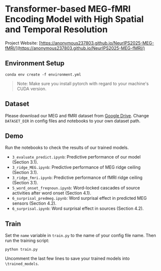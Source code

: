 # Transformer-based MEG-fMRI Encoding Model with High Spatial and Temporal Resolution

Project Website: [https://anonymous237803.github.io/NeurIPS2025-MEG-fMRI/](https://anonymous237803.github.io/NeurIPS2025-MEG-fMRI/)

## Environment Setup

```{bash}
conda env create -f environment.yml
```

> Note: Make sure you install pytorch with regard to your machine's CUDA version.

## Dataset

Please download our MEG and fMRI dataset from [Google Drive](https://drive.google.com/file/d/1DuQZTUa4Ngc9OhyxglI9rGvb7QoaPnyG/view?usp=sharing). Change `DATASET_DIR` in config files and notebooks to your own dataset path.

## Demo

Run the notebooks to check the results of our trained models.

- `3_evaluate_predict.ipynb`: Predictive performance of our model (Section 3.1).
- `3_ridge_MEG.ipynb`: Predictive performance of MEG ridge ceiling (Section 3.1).
- `3_ridge_fmri.ipynb`: Predictive performance of fMRI ridge ceiling (Section 3.1).
- `5_word_onset_freqnoun.ipynb`: Word-locked cascades of source activities after word onset (Section 4.1).
- `6_surprisal_predmeg.ipynb`: Word surprisal effect in predicted MEG sensors (Section 4.2).
- `6_surprisal.ipynb`: Word surprisal effect in sources (Section 4.2).

## Train

Set the `name` variable in `train.py` to the name of your config file name. Then run the training script:

```
python train.py
```

Uncomment the last few lines to save your trained models into `\trained_models`.
